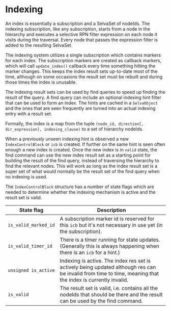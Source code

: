 # Indexing

An index is essentially a subscription and a SelvaSet of nodeIds. The indexing
subscription, like any subscription, starts from a node in the hierarchy and
executes a selective RPN filter expression on each node it visits during the
traversal. Every node that passes the expression filter is added to the
resulting SelvaSet.

The indexing system utilizes a single subscription which contains markers for
each index. The subscription markers are created as callback markers, which
will call `update_index()` callback every time something hitting the marker
changes. This keeps the index result sets up-to-date most of the time, although
on some occasions the result set must be rebuilt and during those times the
index is unusable.

The indexing result sets can be used by find queries to speed up finding the
result of the query. A find query can include an optional indexing hint
filter that can be used to form an index. The hints are cached in a
`SelvaObject` and the ones that are seen frequently are turned into an actual
indexing entry with a result set.

Formally, the index is a map from the tuple
`(node_id, direction[, dir_expression], indexing_clause)` to a set of
hierarchy nodeIds.

When a previously unseen indexing hint is observed a new `IndexControlBlock` or
`icb` is created. If further on the same hint is seen often enough a new index
is created. Once the new index is in `valid` state, the find command can use the
new index result set as a starting point for building the result of the find
query, instead of traversing the hierarchy to find the relevant nodes. This will
work as long as the index result set is a super set of what would normally be
the result set of the find query when no indexing is used.

The `IndexControlBlock` structure has a number of state flags which are needed
to determine whether the indexing mechanism is active and the result set is
valid.

| State flag            | Description                                                                                                                                                   |
|-----------------------|---------------------------------------------------------------------------------------------------------------------------------------------------------------|
| `is_valid_marked_id`  | A subscription marker id is reserved for this `icb` but it's not necessary in use yet (in the subscription).                                                  |
| `is_valid_timer_id`   | There is a timer running for state updates. (Generally this is always happening when there is an `icb` for a hint.)                                           |
| `unsigned is_active`  | Indexing is active. The index res set is actively being updated although res can be invalid from time to time, meaning that the index is currently invalid.   |
| `is_valid`            | The result set is valid, i.e. contains all the nodeIds that should be there and the result can be used by the find command.                                   |
